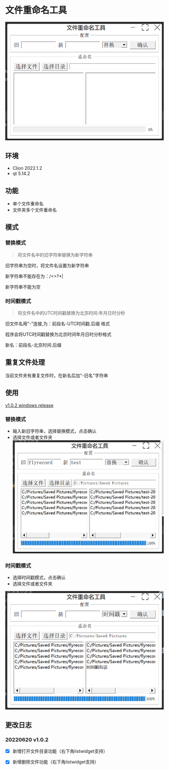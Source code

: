 # 文件重命名工具
![](./assets/img.png)
## 环境
- Clion 2022.1.2
- qt 5.14.2

## 功能
- 单个文件重命名
- 文件夹多个文件重命名

## 模式
### 替换模式
> 将文件名中的旧字符串替换为新字符串

旧字符串为空时，将文件名设置为新字符串

新字符串不能存在为：/\<>?*|

新字符串不能为空

### 时间戳模式

> 将文件名中的UTC时间戳替换为北京时间:年月日时分秒

旧文件名用“-”连接,为：前段名-UTC时间戳.后缀 格式

程序会将UTC时间戳替换为北京时间年月日时分秒格式

新名：前段名-北京时间.后缀

## 重复文件处理
当前文件夹有重复文件时，在新名后加“-旧名”字符串

## 使用

[v1.0.2 windows release](https://github.com/tianzhendong/FileRename/releases/download/v1.0.2/FileRename.zip
)

### 替换模式
- 输入新旧字符串，选择替换模式，点击确认
- 选择文件或者文件夹
![](./assets/img_2.png)

### 时间戳模式
- 选择时间戳模式，点击确认
- 选择文件或者文件夹

![](./assets/img_1.png)

## 更改日志
### 20220620 v1.0.2
- [x] 新增打开文件目录功能（右下角listwidget支持）
- [x] 新增删除文件功能（右下角listwidget支持）


